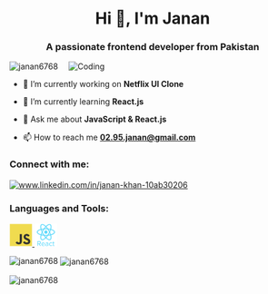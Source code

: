 <h1 align="center">Hi 👋, I'm Janan</h1>
<h3 align="center">A passionate frontend developer from Pakistan</h3>
<img align="right" alt="Coding" width="400" src="https://cdn.dribbble.com/users/2131993/screenshots/4948736/thoughtworks-gif_dribbble.gif"

<p align="left"> <img src="https://komarev.com/ghpvc/?username=janan6768&label=Profile%20views&color=0e75b6&style=flat" alt="janan6768" /> </p>

- 🔭 I’m currently working on **Netflix UI Clone**

- 🌱 I’m currently learning **React.js**

- 💬 Ask me about **JavaScript & React.js**

- 📫 How to reach me **02.95.janan@gmail.com**

<h3 align="left">Connect with me:</h3>
<p align="left">
<a href="https://www.linkedin.com/in/janan-khan-10ab30206/?trk=opento_sprofile_details" target="_blank"><img align="center" src="https://raw.githubusercontent.com/rahuldkjain/github-profile-readme-generator/master/src/images/icons/Social/linked-in-alt.svg" alt="www.linkedin.com/in/janan-khan-10ab30206" height="30" width="40" /></a>
</p>

<h3 align="left">Languages and Tools:</h3>
<p align="left"> <a href="https://developer.mozilla.org/en-US/docs/Web/JavaScript" target="_blank" rel="noreferrer"> <img src="https://raw.githubusercontent.com/devicons/devicon/master/icons/javascript/javascript-original.svg" alt="javascript" width="40" height="40"/> </a> <a href="https://reactjs.org/" target="_blank" rel="noreferrer"> <img src="https://raw.githubusercontent.com/devicons/devicon/master/icons/react/react-original-wordmark.svg" alt="react" width="40" height="40"/> </a> </p>

<p><img align="left" src="https://github-readme-stats.vercel.app/api/top-langs?username=janan6768&show_icons=true&locale=en&layout=compact" alt="janan6768" /></p>

<p>&nbsp;<img align="center" src="https://github-readme-stats.vercel.app/api?username=janan6768&show_icons=true&locale=en" alt="janan6768" /></p>

<p><img align="center" src="https://github-readme-streak-stats.herokuapp.com/?user=janan6768&" alt="janan6768" /></p>
